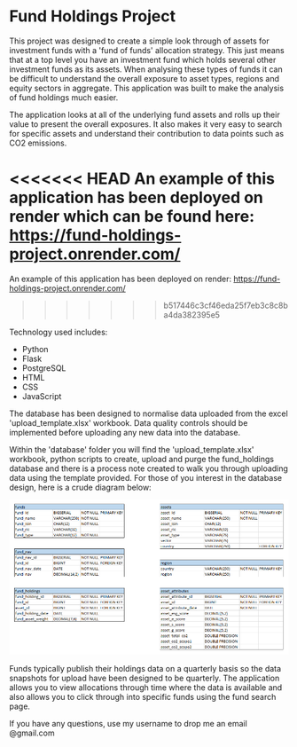 # Fund Holdings Project

This project was designed to create a simple look through of assets for investment funds with a 'fund of funds' allocation strategy. This just means that at a top level you have an investment fund which holds several other investment funds as its assets. When analysing these types of funds it can be difficult to understand the overall exposure to asset types, regions and equity sectors in aggregate. This application was built to make the analysis of fund holdings much easier.

The application looks at all of the underlying fund assets and rolls up their value to present the overall exposures. It also makes it very easy to search for specific assets and understand their contribution to data points such as CO2 emissions.

<<<<<<< HEAD
An example of this application has been deployed on render which can be found here: https://fund-holdings-project.onrender.com/
=======
An example of this application has been deployed on render: https://fund-holdings-project.onrender.com/
>>>>>>> b517446c3cf46eda25f7eb3c8c8ba4da382395e5

Technology used includes:
- Python
- Flask
- PostgreSQL
- HTML
- CSS 
- JavaScript 

The database has been designed to normalise data uploaded from the excel 'upload_template.xlsx' workbook. Data quality controls should be implemented before uploading any new data into the database. 

Within the 'database' folder you will find the 'upload_template.xlsx' workbook, python scripts to create, upload and purge the fund_holdings database and there is a process note created to walk you through uploading data using the template provided. For those of you interest in the database design, here is a crude diagram below:

![Database design](https://github.com/Terry4715/fund_holdings/raw/master/database/database_design.PNG)

Funds typically publish their holdings data on a quarterly basis so the data snapshots for upload have been designed to be quarterly. The application allows you to view allocations through time where the data is available and also allows you to click through into specific funds using the fund search page.

If you have any questions, use my username to drop me an email @gmail.com
